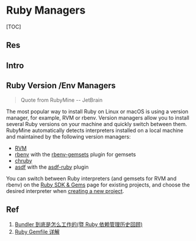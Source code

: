 # Ruby Managers

[TOC]



## Res


## Intro



## Ruby Version /Env Managers
> Quote from RubyMine -- JetBrain 

The most popular way to install Ruby on Linux or macOS is using a version manager, for example, RVM or rbenv. Version managers allow you to install several Ruby versions on your machine and quickly switch between them. RubyMine automatically detects interpreters installed on a local machine and maintained by the following version managers:

- [RVM](https://rvm.io/)
- [rbenv](https://github.com/rbenv/rbenv) with the [rbenv-gemsets](https://github.com/jf/rbenv-gemset) plugin for gemsets
- [chruby](https://github.com/postmodern/chruby)
- [asdf](https://github.com/asdf-vm/asdf) with the [asdf-ruby](https://github.com/asdf-vm/asdf-ruby) plugin

You can switch between Ruby interpreters (and gemsets for RVM and rbenv) on the [Ruby SDK & Gems](https://www.jetbrains.com/help/ruby/configuring-language-interpreter.html#select_ruby_interpreter) page for existing projects, and choose the desired interpreter when [creating a new project](https://www.jetbrains.com/help/ruby/create-and-run-your-first-project.html#create_rails_app).



## Ref
[👍 Ruby：版本管理 RVM、Gem 与 Bundler]: https://hoffmanzheng.github.io/2021/ruby-bundler/
1. [Bundler 到底是怎么工作的(暨 Ruby 依赖管理历史回顾)](https://ruby-china.org/topics/28453)
2. [Ruby Gemfile 详解](https://ruby-china.org/topics/26655)
